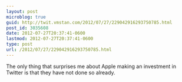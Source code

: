 ```yaml
---
layout: post
microblog: true
guid: http://twit.vmstan.com/2012/07/27/229042916293750785.html
post_id: 3035608
date: 2012-07-27T20:37:41-0600
lastmod: 2012-07-27T20:37:41-0600
type: post
url: /2012/07/27/229042916293750785.html
---
```

The only thing that surprises me about Apple making an investment in Twitter is that they have not done so already.
